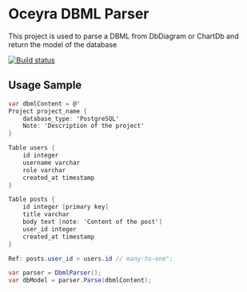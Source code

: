 # Oceyra DBML Parser
This project is used to parse a DBML from DbDiagram or ChartDb and return the model of the database

[![Build status](https://gitea.duchaine.freeddns.org/ManufacturingTyde/oceyra-dbml-parser/actions/workflows/publish.yaml/badge.svg?branch=main&event=push)](https://gitea.duchaine.freeddns.org/ManufacturingTyde/oceyra-dbml-parser/actions/workflows/publish.yaml?query=branch%3Amain+event%3Apush)

## Usage Sample
```c#
var dbmlContent = @"
Project project_name {
    database_type: 'PostgreSQL'
    Note: 'Description of the project'
}

Table users {
    id integer
    username varchar
    role varchar
    created_at timestamp
}

Table posts {
    id integer [primary key]
    title varchar
    body text [note: 'Content of the post']
    user_id integer
    created_at timestamp
}

Ref: posts.user_id > users.id // many-to-one";

var parser = DbmlParser();
var dbModel = parser.Parse(dbmlContent);
```

